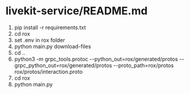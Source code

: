 # livekit-service/README.md
1. pip install -r requirements.txt
2. cd rox
3. set .env in rox folder
4. python main.py download-files
5. cd ..
6. python3 -m grpc_tools.protoc --python_out=rox/generated/protos --grpc_python_out=rox/generated/protos --proto_path=rox/protos rox/protos/interaction.proto
7. cd rox
8. python main.py

